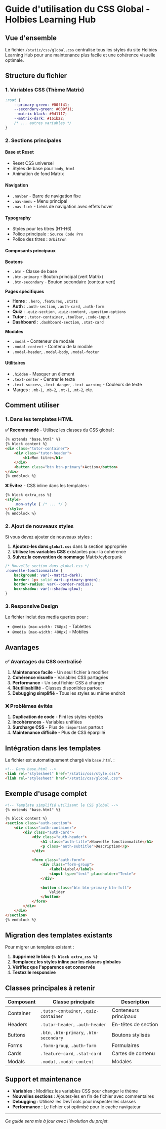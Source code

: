 # Guide d'utilisation du CSS Global - Holbies Learning Hub

## Vue d'ensemble

Le fichier `/static/css/global.css` centralise tous les styles du site Holbies Learning Hub pour une maintenance plus facile et une cohérence visuelle optimale.

## Structure du fichier

### 1. Variables CSS (Thème Matrix)
```css
:root {
    --primary-green: #00ff41;
    --secondary-green: #008f11;
    --matrix-black: #0d1117;
    --matrix-dark: #161b22;
    /* ... autres variables */
}
```

### 2. Sections principales

#### Base et Reset
- Reset CSS universel
- Styles de base pour `body`, `html`
- Animation de fond Matrix

#### Navigation
- `.navbar` - Barre de navigation fixe
- `.nav-menu` - Menu principal
- `.nav-link` - Liens de navigation avec effets hover

#### Typography
- Styles pour les titres (H1-H6)
- Police principale : `Source Code Pro`
- Police des titres : `Orbitron`

#### Composants principaux

**Boutons**
- `.btn` - Classe de base
- `.btn-primary` - Bouton principal (vert Matrix)
- `.btn-secondary` - Bouton secondaire (contour vert)

**Pages spécifiques**
- **Home** : `.hero`, `.features`, `.stats`
- **Auth** : `.auth-section`, `.auth-card`, `.auth-form`
- **Quiz** : `.quiz-section`, `.quiz-content`, `.question-options`
- **Tutor** : `.tutor-container`, `.toolbar`, `.code-input`
- **Dashboard** : `.dashboard-section`, `.stat-card`

**Modales**
- `.modal` - Conteneur de modale
- `.modal-content` - Contenu de la modale
- `.modal-header`, `.modal-body`, `.modal-footer`

#### Utilitaires
- `.hidden` - Masquer un élément
- `.text-center` - Centrer le texte
- `.text-success`, `.text-danger`, `.text-warning` - Couleurs de texte
- Marges : `.mb-1`, `.mb-2`, `.mt-1`, `.mt-2`, etc.

## Comment utiliser

### 1. Dans les templates HTML

**✅ Recommandé** - Utilisez les classes du CSS global :
```html
{% extends "base.html" %}
{% block content %}
<div class="tutor-container">
    <div class="tutor-header">
        <h1>Mon titre</h1>
    </div>
    <button class="btn btn-primary">Action</button>
</div>
{% endblock %}
```

**❌ Évitez** - CSS inline dans les templates :
```html
{% block extra_css %}
<style>
    .mon-style { /* ... */ }
</style>
{% endblock %}
```

### 2. Ajout de nouveaux styles

Si vous devez ajouter de nouveaux styles :

1. **Ajoutez-les dans `global.css`** dans la section appropriée
2. **Utilisez les variables CSS** existantes pour la cohérence
3. **Suivez la convention de nommage** Matrix/cyberpunk

```css
/* Nouvelle section dans global.css */
.nouvelle-fonctionnalite {
    background: var(--matrix-dark);
    border: 1px solid var(--primary-green);
    border-radius: var(--border-radius);
    box-shadow: var(--shadow-glow);
}
```

### 3. Responsive Design

Le fichier inclut des media queries pour :
- `@media (max-width: 768px)` - Tablettes
- `@media (max-width: 480px)` - Mobiles

## Avantages

### ✅ Avantages du CSS centralisé

1. **Maintenance facile** - Un seul fichier à modifier
2. **Cohérence visuelle** - Variables CSS partagées
3. **Performance** - Un seul fichier CSS à charger
4. **Réutilisabilité** - Classes disponibles partout
5. **Debugging simplifié** - Tous les styles au même endroit

### ❌ Problèmes évités

1. **Duplication de code** - Fini les styles répétés
2. **Incohérences** - Variables unifiées
3. **Surcharge CSS** - Plus de `!important` partout
4. **Maintenance difficile** - Plus de CSS éparpillé

## Intégration dans les templates

Le fichier est automatiquement chargé via `base.html` :

```html
<!-- Dans base.html -->
<link rel="stylesheet" href="/static/css/style.css">
<link rel="stylesheet" href="/static/css/global.css">
```

## Exemple d'usage complet

```html
<!-- Template simplifié utilisant le CSS global -->
{% extends "base.html" %}

{% block content %}
<section class="auth-section">
    <div class="auth-container">
        <div class="auth-card">
            <div class="auth-header">
                <h1 class="auth-title">Nouvelle fonctionnalité</h1>
                <p class="auth-subtitle">Description</p>
            </div>
            
            <form class="auth-form">
                <div class="form-group">
                    <label>Label</label>
                    <input type="text" placeholder="Texte">
                </div>
                
                <button class="btn btn-primary btn-full">
                    Valider
                </button>
            </form>
        </div>
    </div>
</section>
{% endblock %}
```

## Migration des templates existants

Pour migrer un template existant :

1. **Supprimez le bloc `{% block extra_css %}`**
2. **Remplacez les styles inline par les classes globales**
3. **Vérifiez que l'apparence est conservée**
4. **Testez le responsive**

## Classes principales à retenir

| Composant | Classe principale | Description |
|-----------|------------------|-------------|
| Container | `.tutor-container`, `.quiz-container` | Conteneurs principaux |
| Headers | `.tutor-header`, `.auth-header` | En-têtes de section |
| Buttons | `.btn`, `.btn-primary`, `.btn-secondary` | Boutons stylisés |
| Forms | `.form-group`, `.auth-form` | Formulaires |
| Cards | `.feature-card`, `.stat-card` | Cartes de contenu |
| Modals | `.modal`, `.modal-content` | Modales |

## Support et maintenance

- **Variables** : Modifiez les variables CSS pour changer le thème
- **Nouvelles sections** : Ajoutez-les en fin de fichier avec commentaires
- **Debugging** : Utilisez les DevTools pour inspecter les classes
- **Performance** : Le fichier est optimisé pour le cache navigateur

---

*Ce guide sera mis à jour avec l'évolution du projet.*
